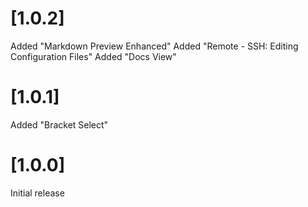 # [1.0.2]

Added "Markdown Preview Enhanced"
Added "Remote - SSH: Editing Configuration Files"
Added "Docs View"

# [1.0.1]

Added "Bracket Select"

# [1.0.0]

Initial release
